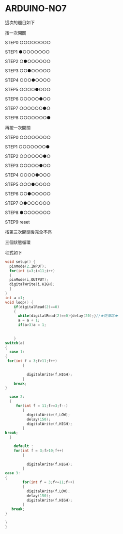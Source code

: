 # ARDUINO-NO7
這次的題目如下</p>

按一次開關</p>
STEP0 ○○○○○○○○</p>
STEP1 ●○○○○○○○</p>
STEP2 ○●○○○○○○</p>
STEP3 ○○●○○○○○</p>
STEP4 ○○○●○○○○</p>
STEP5 ○○○○●○○○</p>
STEP6 ○○○○○●○○</p>
STEP7 ○○○○○○●○</p>
STEP8 ○○○○○○○●</p>

再按一次開關</p>
STEP0 ○○○○○○○○</p>
STEP1 ○○○○○○○●</p>
STEP2 ○○○○○○●○</p>
STEP3 ○○○○○●○○</p>
STEP4 ○○○○●○○○</p>
STEP5 ○○○●○○○○</p>
STEP6 ○○●○○○○○</p>
STEP7 ○●○○○○○○</p>
STEP8 ●○○○○○○○</p>
STEP9 reset</p>

按第三次開關後完全不亮</p>

三個狀態循環</p>
程式如下</p>
```c++
void setup() {
  pinMode(2,INPUT);
  for(int i=3;i<11;i++)
  {
  pinMode(i,OUTPUT);
  digitalWrite(i,HIGH);
  }
}
int a =1;
void loop() {
    if(digitalRead(2)==0)
    { 
      while(digitalRead(2)==0){delay(20);}//★防彈跳★
      a = a + 1;
      if(a>3)a = 1;
     
      
    }
switch(a)
{
  case 1:
{
 for(int f = 3;f>11;f++)
        {
          
          digitalWrite(f,HIGH);   
        }
    break;
}

  case 2:
  {
     for(int f = 11;f>=3;f--)
        {
          digitalWrite(f,LOW);
          delay(150);
          digitalWrite(f,HIGH);   
        }
break;
  }

    default :
    for(int f = 3;f>10;f++)
        {
          
          digitalWrite(f,HIGH);   
        }
case 3:
{
        for(int f = 3;f<=11;f++)
        {
          digitalWrite(f,LOW);
          delay(150);
          digitalWrite(f,HIGH);   
        }
   break;
}

}
}
```
